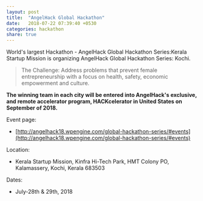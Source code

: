 ```yaml
---
layout: post
title:  "AngelHack Global Hackathon"
date:   2018-07-22 07:39:40 +0530
categories: hackathon
share: true
---
```


World's largest Hackathon - AngelHack Global Hackathon Series:Kerala Startup Mission is organizing AngelHack Global Hackathon Series: Kochi.     

>The Challenge: Address problems that prevent female entrepreneurship with a focus on health, safety, economic empowerment and culture.



__The winning team in each city will be entered into AngelHack's exclusive, and remote accelerator program, HACKcelerator in United States on September of 2018.__



Event page:
- [http://angelhack18.wpengine.com/global-hackathon-series/#events](http://angelhack18.wpengine.com/global-hackathon-series/#events)

Location:
- Kerala Startup Mission, Kinfra Hi-Tech Park, HMT Colony PO, Kalamassery, Kochi, Kerala 683503

Dates:
- July-28th & 29th, 2018
